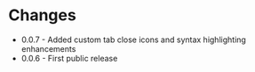 # Changes

* 0.0.7 - Added custom tab close icons and syntax highlighting enhancements
* 0.0.6 - First public release


